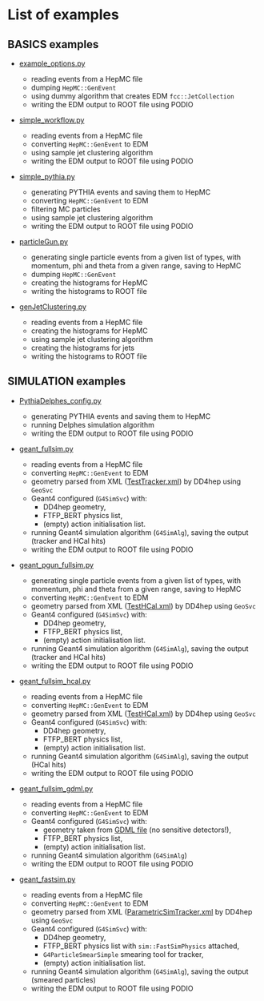 List of examples
====


## BASICS examples

* [example_options.py](../options/example_options.py)
  * reading events from a HepMC file
  * dumping `HepMC::GenEvent`
  * using dummy algorithm that creates EDM `fcc::JetCollection`
  * writing the EDM output to ROOT file using PODIO

* [simple_workflow.py](../options/simple_workflow.py)
  * reading events from a HepMC file
  * converting `HepMC::GenEvent` to EDM
  * using sample jet clustering algorithm
  * writing the EDM output to ROOT file using PODIO

* [simple_pythia.py](../options/simple_pythia.py)
  * generating PYTHIA events and saving them to HepMC
  * converting `HepMC::GenEvent` to EDM
  * filtering MC particles
  * using sample jet clustering algorithm
  * writing the EDM output to ROOT file using PODIO

* [particleGun.py](../Generation/options/particleGun.py)
  * generating single particle events from a given list of types,
    with momentum, phi and theta from a given range,
    saving to HepMC
  * dumping `HepMC::GenEvent`
  * creating the histograms for HepMC
  * writing the histograms to ROOT file

* [genJetClustering.py](../Reconstruction/options/genJetClustering.py)
  * reading events from a HepMC file
  * creating the histograms for HepMC
  * using sample jet clustering algorithm
  * creating the histograms for jets
  * writing the histograms to ROOT file


## SIMULATION examples

* [PythiaDelphes_config.py](../Sim/SimDelphesInterface/options/PythiaDelphes_config.py)
  * generating PYTHIA events and saving them to HepMC
  * running Delphes simulation algorithm
  * writing the EDM output to ROOT file using PODIO

* [geant_fullsim.py](../options/geant_fullsim.py)
  * reading events from a HepMC file
  * converting `HepMC::GenEvent` to EDM
  * geometry parsed from XML ([TestTracker.xml](../DetectorDescription/Detectors/compact/TestTracker.xml)) by DD4hep using `GeoSvc`
  * Geant4 configured (`G4SimSvc`) with:
    * DD4hep geometry,
    * FTFP_BERT physics list,
    * (empty) action initialisation list.
  * running Geant4 simulation algorithm (`G4SimAlg`), saving the output (tracker and HCal hits)
  * writing the EDM output to ROOT file using PODIO

* [geant_pgun_fullsim.py](../options/geant_pgun_fullsim.py)
  * generating single particle events from a given list of types,
    with momentum, phi and theta from a given range,
    saving to HepMC
  * converting `HepMC::GenEvent` to EDM
  * geometry parsed from XML ([TestHCal.xml](../DetectorDescription/Detectors/compact/TestHCal.xml)) by DD4hep using `GeoSvc`
  * Geant4 configured (`G4SimSvc`) with:
    * DD4hep geometry,
    * FTFP_BERT physics list,
    * (empty) action initialisation list.
  * running Geant4 simulation algorithm (`G4SimAlg`), saving the output (tracker and HCal hits)
  * writing the EDM output to ROOT file using PODIO

* [geant_fullsim_hcal.py](../Sim/SimG4Components/tests/geant_fullsim_hcal.py)
  * reading events from a HepMC file
  * converting `HepMC::GenEvent` to EDM
  * geometry parsed from XML ([TestHCal.xml](../DetectorDescription/Detectors/compact/TestHCal.xml)) by DD4hep using `GeoSvc`
  * Geant4 configured (`G4SimSvc`) with:
    * DD4hep geometry,
    * FTFP_BERT physics list,
    * (empty) action initialisation list.
  * running Geant4 simulation algorithm (`G4SimAlg`), saving the output (HCal hits)
  * writing the EDM output to ROOT file using PODIO

* [geant_fullsim_gdml.py](../Sim/SimG4Components/tests/geant_fullsim_gdml.py)
  * reading events from a HepMC file
  * converting `HepMC::GenEvent` to EDM
  * Geant4 configured (`G4SimSvc`) with:
    * geometry taken from [GDML file](../Sim/SimG4Common/gdml/example.xml) (no sensitive detectors!),
    * FTFP_BERT physics list,
    * (empty) action initialisation list.
  * running Geant4 simulation algorithm (`G4SimAlg`)
  * writing the EDM output to ROOT file using PODIO

* [geant_fastsim.py](../options/geant_fastsim.py)
  * reading events from a HepMC file
  * converting `HepMC::GenEvent` to EDM
  * geometry parsed from XML ([ParametricSimTracker.xml](../DetectorDescription/Detectors/compact/ParametricSimTracker.xml) by DD4hep using `GeoSvc`
  * Geant4 configured (`G4SimSvc`) with:
    * DD4hep geometry,
    * FTFP_BERT physics list with `sim::FastSimPhysics` attached,
    * `G4ParticleSmearSimple` smearing tool for tracker,
    * (empty) action initialisation list.
  * running Geant4 simulation algorithm (`G4SimAlg`), saving the output (smeared particles)
  * writing the EDM output to ROOT file using PODIO
